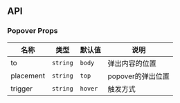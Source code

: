 ## API

### Popover Props

| 名称      | 类型     | 默认值  | 说明              |
| --------- | -------- | ------- | ----------------- |
| to        | `string` | `body`  | 弹出内容的位置    |
| placement | `string` | `top`   | popover的弹出位置 |
| trigger   | `string` | `hover` | 触发方式          |

<!-- | disabled | `boolean` | `false` | 按钮是否禁用 | -->